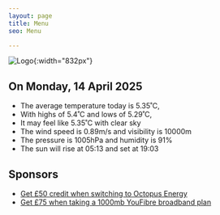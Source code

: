 ```yaml
---
layout: page
title: Menu
seo: Menu

---
```


![Logo](/images/logo.jpg){:width="832px"}

<!-- weather_marker starts -->
## On Monday, 14 April 2025

- The average temperature today is 5.35˚C,
- With highs of 5.4˚C and lows of 5.29˚C,
- It may feel like 5.35˚C with clear sky
- The wind speed is 0.89m/s and visibility is 10000m
- The pressure is 1005hPa and humidity is 91%
- The sun will rise at 05:13 and set at 19:03

<!-- weather_marker ends -->

## Sponsors

- [Get £50 credit when switching to Octopus Energy](https://bit.ly/3oD1nnS)
- [Get £75 when taking a 1000mb YouFibre broadband plan](https://aklam.io/91zWhU?)



